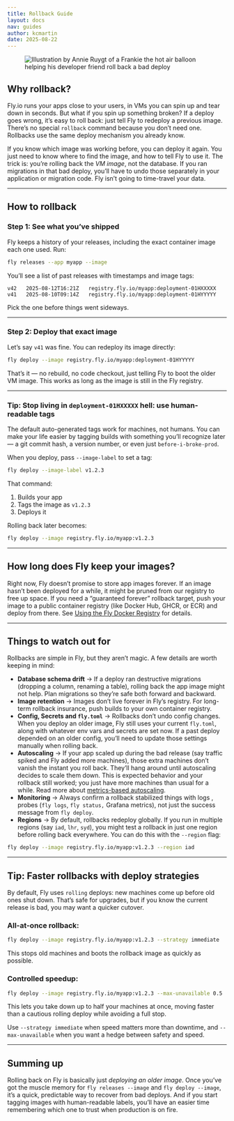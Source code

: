 ```yaml
---
title: Rollback Guide
layout: docs
nav: guides
author: kcmartin
date: 2025-08-22
---
```


<figure>
  <img src="/static/images/rollback-guide.png" alt="Illustration by Annie Ruygt of a Frankie the hot air balloon helping his developer friend roll back a bad deploy" class="w-full max-w-lg mx-auto">
</figure>

## Why rollback?

Fly.io runs your apps close to your users, in VMs you can spin up and tear down in seconds. But what if you spin up something broken? If a deploy goes wrong, it’s easy to roll back: just tell Fly to redeploy a previous image. There’s no special `rollback` command because you don’t need one. Rollbacks use the same deploy mechanism you already know.

If you know which image was working before, you can deploy it again. You just need to know where to find the image, and how to tell Fly to use it. The trick is: you’re rolling back the _VM image_, not the database. If you ran migrations in that bad deploy, you’ll have to undo those separately in your application or migration code. Fly isn’t going to time-travel your data.

---

## How to rollback

### Step 1: See what you’ve shipped

Fly keeps a history of your releases, including the exact container image each one used. Run:

```bash
fly releases --app myapp --image
```

You’ll see a list of past releases with timestamps and image tags:

```
v42   2025-08-12T16:21Z   registry.fly.io/myapp:deployment-01HXXXXX
v41   2025-08-10T09:14Z   registry.fly.io/myapp:deployment-01HYYYYY
```

Pick the one before things went sideways.

---

### Step 2: Deploy that exact image

Let’s say `v41` was fine. You can redeploy its image directly:

```bash
fly deploy --image registry.fly.io/myapp:deployment-01HYYYYY
```

That’s it — no rebuild, no code checkout, just telling Fly to boot the older VM image. This works as long as the image is still in the Fly registry.

---

### Tip: Stop living in `deployment-01HXXXXX` hell:  use human-readable tags

The default auto-generated tags work for machines, not humans. You can make your life easier by tagging builds with something you’ll recognize later — a git commit hash, a version number, or even just `before-i-broke-prod`.

When you deploy, pass `--image-label` to set a tag:

```bash
fly deploy --image-label v1.2.3
```

That command:

1. Builds your app
1. Tags the image as `v1.2.3`
1. Deploys it

Rolling back later becomes:

```bash
fly deploy --image registry.fly.io/myapp:v1.2.3
```

---

## How long does Fly keep your images? 

Right now, Fly doesn’t promise to store app images forever. If an image hasn’t been deployed for a while, it might be pruned from our registry to free up space. If you need a “guaranteed forever” rollback target, push your image to a public container registry (like Docker Hub, GHCR, or ECR) and deploy from there. See [Using the Fly Docker Registry](https://fly.io/docs/blueprints/using-the-fly-docker-registry/#to-deploy-a-public-image-from-docker-hub-or-another-public-registry) for details.

---

## Things to watch out for

Rollbacks are simple in Fly, but they aren’t magic. A few details are worth keeping in mind:

- **Database schema drift** → If a deploy ran destructive migrations (dropping a column, renaming a table), rolling back the app image might not help. Plan migrations so they’re safe both forward and backward.
- **Image retention** → Images don’t live forever in Fly’s registry. For long-term rollback insurance, push builds to your own container registry.
- **Config, Secrets and `fly.toml`** → Rollbacks don’t undo config changes. When you deploy an older image, Fly still uses your current `fly.toml`, along with whatever env vars and secrets are set now. If a past deploy depended on an older config, you’ll need to update those settings manually when rolling back.
- **Autoscaling** → If your app scaled up during the bad release (say traffic spiked and Fly added more machines), those extra machines don’t vanish the instant you roll back. They’ll hang around until autoscaling decides to scale them down. This is expected behavior and your rollback still worked; you just have more machines than usual for a while. Read more about [metrics-based autoscaling](https://fly.io/docs/launch/autoscale-by-metric/).
- **Monitoring** → Always confirm a rollback stabilized things with logs , probes (`fly logs`, `fly status,` Grafana metrics), not just the success message from `fly deploy`.
- **Regions** → By default, rollbacks redeploy globally. If you run in multiple regions (say `iad`, `lhr`, `syd`), you might test a rollback in just one region before rolling back everywhere. You can do this with the `--region` flag:

```bash
fly deploy --image registry.fly.io/myapp:v1.2.3 --region iad
```
---

## Tip: Faster rollbacks with deploy strategies

By default, Fly uses `rolling` deploys: new machines come up before old ones shut down. That’s safe for upgrades, but if you know the current release is bad, you may want a quicker cutover.

### All-at-once rollback:

```bash
fly deploy --image registry.fly.io/myapp:v1.2.3 --strategy immediate
```

This stops old machines and boots the rollback image as quickly as possible.



### Controlled speedup:

```bash
fly deploy --image registry.fly.io/myapp:v1.2.3 --max-unavailable 0.5
```

This lets you take down up to half your machines at once, moving faster than a cautious rolling deploy while avoiding a full stop.

Use `--strategy immediate` when speed matters more than downtime, and `--max-unavailable` when you want a hedge between safety and speed.

---

## Summing up

Rolling back on Fly is basically just _deploying an older image_. Once you’ve got the muscle memory for `fly releases --image` and `fly deploy --image`, it’s a quick, predictable way to recover from bad deploys. And if you start tagging images with human-readable labels, you’ll have an easier time remembering which one to trust when production is on fire.

